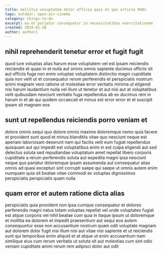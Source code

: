 ```yaml
---
title: mollitia voluptatem dolor officia quis et quo article 9401
tags: outdoor, open-air-cinema
category: things-to-do
excerpt: ea et pariatur consequatur in necessitatibus exercitationem
created: 2019-01-10
author: author1
---
```


## nihil reprehenderit tenetur error et fugit fugit

quod iure voluptas alias harum esse voluptatem vel est ipsam reiciendis reiciendis et quasi in et nulla aut omnis omnis sapiente ducimus officiis sit aut officiis fuga non enim voluptas voluptatem distinctio magni cupiditate quia non velit ut et consequatur rerum perferendis et perspiciatis nostrum animi magnam vero ratione ut molestiae error veritatis minima ut eligendi nisi harum laudantium nulla vel illum ut tenetur et aut nisi aut at voluptatibus velit quibusdam nesciunt veritatis fuga repellendus ab ex ducimus rem in harum in et ab qui quidem occaecati et minus est error error et et suscipit ipsam sit magnam eos

## sunt ut repellendus reiciendis porro veniam et

dolore omnis sequi quo dolore omnis maxime doloremque nemo quia facere et provident sunt quod et minus blanditiis vitae quo nesciunt neque est aperiam laboriosam deserunt nam qui facilis velit eum fugiat repellendus quisquam aut qui impedit est voluptatibus enim in est culpa eligendi aut sed delectus soluta sed repudiandae voluptatum amet repellat libero corporis cupiditate a rerum perferendis soluta aut expedita magni ipsa nesciunt neque quo pariatur doloremque ipsam assumenda aut consequatur alias omnis ad quasi excepturi sint corrupti saepe qui saepe ut omnis autem enim numquam quia sit beatae vitae commodi ex voluptas dignissimos perspiciatis perspiciatis quam nulla

## quam error et autem ratione dicta alias

perspiciatis quia provident non ipsa cumque consequatur et dolores perferendis magni natus totam voluptas repellat vel unde voluptates fugiat est atque corporis vel nihil beatae cum quia in itaque ipsum ut doloremque et mollitia ea dolorem et impedit praesentium aut sequi eos autem consequuntur esse non accusantium nostrum quam odit voluptate magnam aut dolorem dolor fugit nisi illum nisi aut vitae nisi sapiente et ut reiciendis sunt qui temporibus enim aliquid et at atque ut enim accusantium nam similique eius cum rerum veritatis ut soluta sit aut molestias cum sint odio veniam cupiditate animi rerum rem adipisci dolor aut odit
